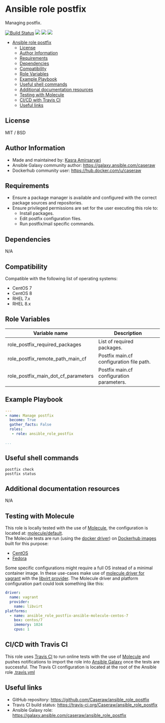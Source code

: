 # Ansible role postfix

Managing postfix.

[![Build Status](https://travis-ci.org/Caseraw/ansible_role_postfix.svg?branch=master)](https://travis-ci.org/Caseraw/ansible_role_postfix) [<img src="https://img.shields.io/ansible/role/46849">](https://galaxy.ansible.com/caseraw/ansible_role_postfix) [<img src="https://img.shields.io/ansible/role/d/46849">](https://galaxy.ansible.com/caseraw/ansible_role_postfix) [<img src="https://img.shields.io/ansible/quality/46849">](https://galaxy.ansible.com/caseraw/ansible_role_postfix)

- [Ansible role postfix](#ansible-role-postfix)
  - [License](#license)
  - [Author Information](#author-information)
  - [Requirements](#requirements)
  - [Dependencies](#dependencies)
  - [Compatibility](#compatibility)
  - [Role Variables](#role-variables)
  - [Example Playbook](#example-playbook)
  - [Useful shell commands](#useful-shell-commands)
  - [Additional documentation resources](#additional-documentation-resources)
  - [Testing with Molecule](#testing-with-molecule)
  - [CI/CD with Travis CI](#cicd-with-travis-ci)
  - [Useful links](#useful-links)

## License

MIT / BSD

## Author Information

- Made and maintained by: [Kasra Amirsarvari](https://www.linkedin.com/in/caseraw)
- Ansible Galaxy community author: <https://galaxy.ansible.com/caseraw>
- Dockerhub community user: <https://hub.docker.com/u/caseraw>

## Requirements

- Ensure a package manager is available and configured with the correct package sources and repositories.
- Ensure privileged permissions are set for the user executing this role to:
  - Install packages.
  - Edit postfix configuration files.
  - Run postfix/mail specific commands.

## Dependencies

N/A

## Compatibility

Compatible with the following list of operating systems:

- CentOS 7
- CentOS 8
- RHEL 7.x
- RHEL 8.x

## Role Variables

| Variable name | Description |
|---------------|-------------|
| role_postfix_required_packages | List of required packages. |
| role_postfix_remote_path_main_cf | Postfix main.cf configuration file path. |
| role_postfix_main_dot_cf_parameters | Postfix main.cf configuration parameters. |

## Example Playbook

```yaml
---
- name: Manage postfix
  become: True
  gather_facts: False
  roles:
   - role: ansible_role_postfix

...
```

## Useful shell commands

```shell
postfix check
postfix status
```

## Additional documentation resources

N/A

## Testing with Molecule

This role is locally tested with the use of [Molecule](https://molecule.readthedocs.io/en/latest/), the configuration is located at: [molecule/default](molecule/default).  
The Molecule tests are run (using the [docker driver](https://molecule.readthedocs.io/en/latest/configuration.html#docker)) on [Dockerhub images](https://hub.docker.com/u/caseraw) built for this purpose:

- [CentOS](https://hub.docker.com/r/caseraw/ansible-molecule-centos)
- [Fedora](https://hub.docker.com/r/caseraw/ansible-molecule-fedora)

Some specific configurations might require a full OS instead of a minimal container image. In these use-cases make use of [molecule driver for vagrant](https://molecule.readthedocs.io/en/latest/configuration.html#vagrant) with the [libvirt provider](https://molecule.readthedocs.io/en/latest/configuration.html#molecule-vagrant-module). The Molecule driver and platform configuration part could look something like this:

```yaml
driver:
  name: vagrant
  provider:
    name: libvirt
platforms:
  - name: ansible_role_postfix-ansible-molecule-centos-7
    box: centos/7
    imemory: 1024
    cpus: 1
```

## CI/CD with Travis CI

This role uses [Travis CI](https://travis-ci.org/) to run online tests with the use of [Molecule](https://molecule.readthedocs.io/en/latest/) and pushes notifications to import the role into [Ansible Galaxy](https://galaxy.ansible.com/) once the tests are successful. The Travis CI configuration is located at the root of the Ansible role [.travis.yml](.travis.yml)

## Useful links

- GitHub repository: <https://github.com/Caseraw/ansible_role_postfix>
- Travis CI build status: <https://travis-ci.org/Caseraw/ansible_role_postfix>
- Ansible Galaxy role: <https://galaxy.ansible.com/caseraw/ansible_role_postfix>
